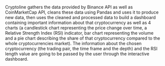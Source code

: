 Cryptoline gathers the data provided by Binance API as well as CoinMarketCap API, cleans these data using Pandas and uses it to produce new data, then uses the cleaned and processed data to build a dashboard containing important information about that cryptocurrency as well as 4 charts (a candlestick chart representing the price change over time, a Relative Strength Index (RSI) indicator, bar chart representing the volume and a pie chart describing the share of that cryptocurrency compared to the whole cryptocurrencies market).
The information about the chosen cryptocurrency (the trading pair, the time frame and the depth) and the RSI length value are going to be passed by the user through the interactive dashboard.
